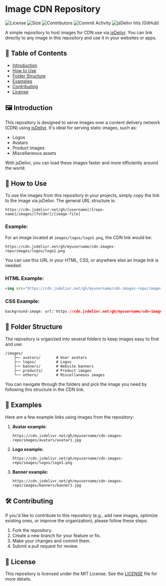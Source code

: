 # Image CDN Repository

![License](https://img.shields.io/github/license/living-sphere/cdn-images)
![Size](https://img.shields.io/github/repo-size/living-sphere/cdn-images)
![Contributors](https://img.shields.io/github/contributors/living-sphere/cdn-images)
![Commit Activity](https://img.shields.io/github/commit-activity/m/living-sphere/cdn-images/main)
![jsDelivr hits (GitHub)](https://img.shields.io/jsdelivr/gh/hm/living-sphere/cdn-images?label=CDN%20Hits)

A simple repository to host images for CDN use via [jsDelivr](https://www.jsdelivr.com/). You can link directly to any image in this repository and use it in your websites or apps.

## 📄 Table of Contents
- [Introduction](#introduction)
- [How to Use](#how-to-use)
- [Folder Structure](#folder-structure)
- [Examples](#examples)
- [Contributing](#contributing)
- [License](#license)

## 🖼️ Introduction
This repository is designed to serve images over a content delivery network (CDN) using [jsDelivr](https://www.jsdelivr.com/). It's ideal for serving static images, such as:
- Logos
- Avatars
- Product images
- Miscellaneous assets

With jsDelivr, you can load these images faster and more efficiently around the world.

## 🚀 How to Use

To use the images from this repository in your projects, simply copy the link to the image via jsDelivr. The general URL structure is:

```
https://cdn.jsdelivr.net/gh/[username]/[repo-name]/images/[folder]/[image-file]
```

### Example:

For an image located at `images/logos/logo1.png`, the CDN link would be:

```
https://cdn.jsdelivr.net/gh/myusername/cdn-images-repo/images/logos/logo1.png
```

You can use this URL in your HTML, CSS, or anywhere else an image link is needed.

### HTML Example:

```html
<img src="https://cdn.jsdelivr.net/gh/myusername/cdn-images-repo/images/logos/logo1.png" alt="Logo">
```

### CSS Example:

```css
background-image: url('https://cdn.jsdelivr.net/gh/myusername/cdn-images-repo/images/logos/logo1.png');
```

## 📂 Folder Structure

The repository is organized into several folders to keep images easy to find and use:

```
/images/
    ├── avatars/       # User avatars
    ├── logos/         # Logos
    ├── banners/       # Website banners
    ├── products/      # Product images
    └── others/        # Miscellaneous images
```

You can navigate through the folders and pick the image you need by following this structure in the CDN link.

## 🔄 Examples

Here are a few example links using images from the repository:

1. **Avatar example:**
   ```
   https://cdn.jsdelivr.net/gh/myusername/cdn-images-repo/images/avatars/avatar1.jpg
   ```
   
2. **Logo example:**
   ```
   https://cdn.jsdelivr.net/gh/myusername/cdn-images-repo/images/logos/logo1.png
   ```

3. **Banner example:**
   ```
   https://cdn.jsdelivr.net/gh/myusername/cdn-images-repo/images/banners/banner1.jpg
   ```

## 🛠️ Contributing

If you'd like to contribute to this repository (e.g., add new images, optimize existing ones, or improve the organization), please follow these steps:

1. Fork the repository.
2. Create a new branch for your feature or fix.
3. Make your changes and commit them.
4. Submit a pull request for review.

## 📜 License

This repository is licensed under the MIT License. See the [LICENSE](LICENSE) file for more details.
